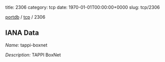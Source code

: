 title: 2306
category: tcp
date: 1970-01-01T00:00:00+0000
slug: tcp/2306

[portdb](/) / [tcp](/category/tcp.html) / 2306


## IANA Data

_Name:_ tappi-boxnet

_Description:_ TAPPI BoxNet

